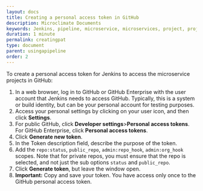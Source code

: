 ```yaml
---
layout: docs
title: Creating a personal access token in GitHub
description: Microclimate Documents
keywords: Jenkins, pipeline, microservice, microservices, project, projects, tokens
duration: 1 minute
permalink: creatingpat
type: document
parent: usingapipeline
order: 2
---
```


To create a personal access token for Jenkins to access the microservice projects in GitHub:

   1. In a web browser, log in to GitHub or GitHub Enterprise with the user account that Jenkins needs to access GitHub. Typically, this is a system or build identity, but can be your personal account for testing purposes.
   2. Access your personal settings by clicking on your user icon, and then click **Settings**.
   3. For public GitHub, click **Developer settings**>**Personal access tokens**. For GitHub Enterprise, click **Personal access tokens**.
   4. Click **Generate new token**.
   5. In the Token description field, describe the purpose of the token.
   6. Add the `repo:status`, `public_repo`, `admin:repo_hook`, `admin:org_hook` scopes. Note that for private repos, you must ensure that the repo is selected, and not just the sub options `status` and `public_repo`.
   7. Click **Generate token**, but leave the window open.
   8. **Important:** Copy and save your token. You have access only once to the GitHub personal access token.
